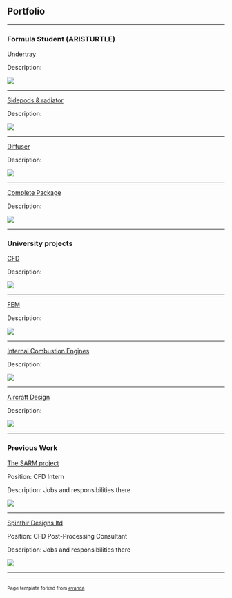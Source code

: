 ## Portfolio

---

### Formula Student (ARISTURTLE)

[Undertray](/sample_page)

Description: 

<img src="images/dummy_thumbnail.jpg?raw=true"/>

---
[Sidepods & radiator](/pdf/sample_presentation.pdf)

Description: 

<img src="images/dummy_thumbnail.jpg?raw=true"/>

---
[Diffuser](http://example.com/)

Description: 

<img src="images/dummy_thumbnail.jpg?raw=true"/>

---
[Complete Package](http://example.com/)

Description: 

<img src="images/dummy_thumbnail.jpg?raw=true"/>

---

### University projects

[CFD](http://example.com/)

Description: 

<img src="images/dummy_thumbnail.jpg?raw=true"/>

---
[FEM](http://example.com/)

Description: 

<img src="images/dummy_thumbnail.jpg?raw=true"/>

---
[Internal Combustion Engines](http://example.com/)

Description: 

<img src="images/dummy_thumbnail.jpg?raw=true"/>

---
[Aircraft Design](http://example.com/)

Description: 

<img src="images/dummy_thumbnail.jpg?raw=true"/>

---
### Previous Work

[The SARM project](https://www.thesarmproject.com/)

Position: CFD Intern

Description: Jobs and responsibilities there


<img src="images/dummy_thumbnail.jpg?raw=true"/>

---
[Spinthir Designs ltd](http://example.com/)

Position: CFD Post-Processing Consultant

Description: Jobs and responsibilities there
 

<img src="images/dummy_thumbnail.jpg?raw=true"/>

<!-- - [Trial 2](http://example.com/)
- [Project 2 Title](http://example.com/)
- [Project 3 Title](http://example.com/)
- [Project 4 Title](http://example.com/)
- [Project 5 Title](http://example.com/)
 -->
---




---
<p style="font-size:11px">Page template forked from <a href="https://github.com/evanca/quick-portfolio">evanca</a></p>
<!-- Remove above link if you don't want to attibute -->

